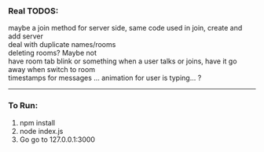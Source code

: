 ### Real TODOS:     
  
maybe a join method for server side, same code used in join, create and add server    
deal with duplicate names/rooms  
deleting rooms? Maybe not  
have room tab blink or something when a user talks or joins, have it go away when switch to room  
timestamps for messages
... animation for user is typing... ?  
  
--------    
    
### To Run:  
  
1. npm install  
2. node index.js  
3. Go go to 127.0.0.1:3000  